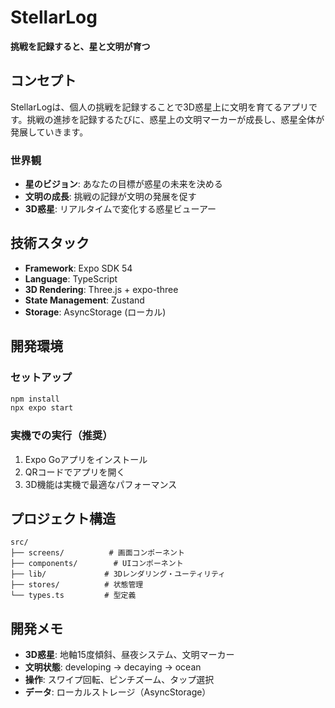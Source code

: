 # StellarLog

**挑戦を記録すると、星と文明が育つ**

## コンセプト

StellarLogは、個人の挑戦を記録することで3D惑星上に文明を育てるアプリです。挑戦の進捗を記録するたびに、惑星上の文明マーカーが成長し、惑星全体が発展していきます。

### 世界観
- **星のビジョン**: あなたの目標が惑星の未来を決める
- **文明の成長**: 挑戦の記録が文明の発展を促す
- **3D惑星**: リアルタイムで変化する惑星ビューアー

## 技術スタック

- **Framework**: Expo SDK 54
- **Language**: TypeScript
- **3D Rendering**: Three.js + expo-three
- **State Management**: Zustand
- **Storage**: AsyncStorage (ローカル)

## 開発環境

### セットアップ
```bash
npm install
npx expo start
```

### 実機での実行（推奨）
1. Expo Goアプリをインストール
2. QRコードでアプリを開く
3. 3D機能は実機で最適なパフォーマンス

## プロジェクト構造

```
src/
├── screens/          # 画面コンポーネント
├── components/        # UIコンポーネント
├── lib/             # 3Dレンダリング・ユーティリティ
├── stores/          # 状態管理
└── types.ts         # 型定義
```

## 開発メモ

- **3D惑星**: 地軸15度傾斜、昼夜システム、文明マーカー
- **文明状態**: developing → decaying → ocean
- **操作**: スワイプ回転、ピンチズーム、タップ選択
- **データ**: ローカルストレージ（AsyncStorage）
